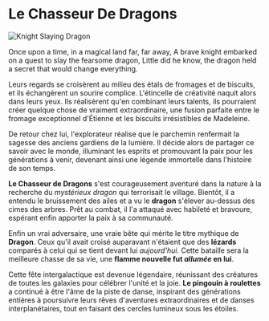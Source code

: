 # Le Chasseur De Dragons


![Knight Slaying Dragon](http://tesseraguild.com/wp-content/uploads/2014/02/knight-vs-dragon-1024x640.jpg)

Once upon a time, in a magical land far, far away,
A brave knight embarked on a quest to slay the fearsome dragon,
Little did he know, the dragon held a secret that would change everything.

Leurs regards se croisèrent au milieu des étals de fromages et de biscuits, et ils échangèrent un sourire complice. L'étincelle de créativité naquit alors dans leurs yeux. Ils réalisèrent qu'en combinant leurs talents, ils pourraient créer quelque chose de vraiment extraordinaire, une fusion parfaite entre le fromage exceptionnel d'Étienne et les biscuits irrésistibles de Madeleine.

De retour chez lui, l'explorateur réalise que le parchemin renfermait la sagesse des anciens gardiens de la lumière. Il décide alors de partager ce savoir avec le monde, illuminant les esprits et promouvant la paix pour les générations à venir, devenant ainsi une légende immortelle dans l'histoire de son temps.

**Le Chasseur de Dragons** s'est courageusement aventuré dans la nature à la recherche du *mystérieux dragon* qui terrorisait le village. Bientôt, il a entendu le bruissement des ailes et a vu le **dragon** s'élever au-dessus des cimes des arbres. Prêt au combat, il l'a attaqué avec habileté et bravoure, espérant enfin apporter la paix à sa communauté.

Enfin un vrai adversaire, une vraie bête qui mérite le titre mythique de **Dragon**. Ceux qu'il avait croisé auparavant n'étaient que des **lézards** comparés à celui qui se tient devant lui *aujourd'hui*. Cette bataille sera la meilleure chasse de sa vie, une **flamme nouvelle fut _allumée_ en lui**.

Cette fête intergalactique est devenue légendaire, réunissant des créatures de toutes les galaxies pour célébrer l'unité et la joie. **Le pingouin à roulettes** a continué à être l'âme de la piste de danse, inspirant des générations entières à poursuivre leurs rêves d'aventures extraordinaires et de danses interplanétaires, tout en faisant des cercles lumineux sous les étoiles.